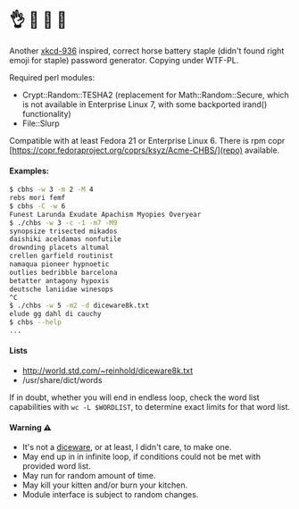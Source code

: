# :ok_hand: :horse: :battery: :paperclip:

Another [xkcd-936](https://xkcd.com/936/) inspired, correct horse battery staple (didn't found right emoji for staple) password generator. Copying under WTF-PL.

Required perl modules:

 * Crypt::Random::TESHA2 (replacement for Math::Random::Secure, which is not available in Enterprise Linux 7, with some backported irand() functionality)
 * File::Slurp

Compatible with at least Fedora 21 or Enterprise Linux 6. There is rpm copr [https://copr.fedoraproject.org/coprs/ksyz/Acme-CHBS/](repo) available.

#### Examples:

```sh
$ cbhs -w 3 -m 2 -M 4
rebs mori femf
$ cbhs -C -w 6
Funest Larunda Exudate Apachism Myopies Overyear
$ ./chbs -w 3 -c -1 -m7 -M9
synopsize trisected mikados
daishiki aceldamas nonfutile
drownding placets altumal
crellen garfield routinist
namaqua pioneer hypnoetic
outlies bedribble barcelona
betatter antagony hypoxis
deutsche laniidae winesops
^C
$ ./chbs -w 5 -m2 -d diceware8k.txt
elude gg dahl di cauchy
$ chbs --help
...
```

#### Lists
 * http://world.std.com/~reinhold/diceware8k.txt
 * /usr/share/dict/words

If in doubt, whether you will end in endless loop, check the word list capabilities with `wc -L $WORDLIST`, to determine exact limits for that word list. 

#### Warning :warning:
 * It's not a [diceware](http://world.std.com/~reinhold/diceware.html), or at least, I didn't care, to make one.
 * May end up in in infinite loop, if conditions could not be met with provided word list.
 * May run for random amount of time.
 * May kill your kitten and/or burn your kitchen.
 * Module interface is subject to random changes.
